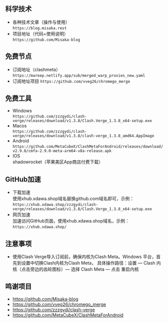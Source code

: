 ## 科学技术
- 各种技术文章（操作与使用）  
`https://blog.misaka.rest`  
- 项目地址（代码+使用说明）   
  `https://github.com/Misaka-blog`
## 免费节点
- 订阅地址（clashmeta）
`https://mareep.netlify.app/sub/merged_warp_proxies_new.yaml`
- 订阅地址项目
`https://github.com/vveg26/chromego_merge`  
## 免费工具
- Windows  
`https://github.com/zzzgydi/clash-verge/releases/download/v1.3.8/Clash.Verge_1.3.8_x64-setup.exe`  
- Macos  
`https://github.com/zzzgydi/clash-verge/releases/download/v1.3.8/clash-verge_1.3.8_amd64.AppImage`
- Android  
`https://github.com/MetaCubeX/ClashMetaForAndroid/releases/download/v2.9.0/cmfa-2.9.0-meta-arm64-v8a-release.apk`
- IOS  
shadowrocket（苹果美区App商店付费下载）
## GitHub加速
- 下载加速  
使用xhub.xdawa.shop域名替换github.com域名即可，示例：  
```https://xhub.xdawa.shop/zzzgydi/clash-verge/releases/download/v1.3.8/Clash.Verge_1.3.8_x64-setup.exe```
- 网页加速  
加速访问GitHub页面，使用xhub.xdawa.shop域名，示例：  
```https://xhub.xdawa.shop/```
## 注意事项
- 使用Clash Verge导入订阅前，确保内核为Clash Meta。Windows 平台，首先到设置中切换Clash内核为Clash Meta，
  具体操作路径：设置 — Clash 内核（点击旁边的齿轮图标）— 选择 Clash Meta — 点击 重启内核
## 鸣谢项目
- https://github.com/Misaka-blog
- https://github.com/vveg26/chromego_merge
- https://github.com/zzzgydi/clash-verge
- https://github.com/MetaCubeX/ClashMetaForAndroid
